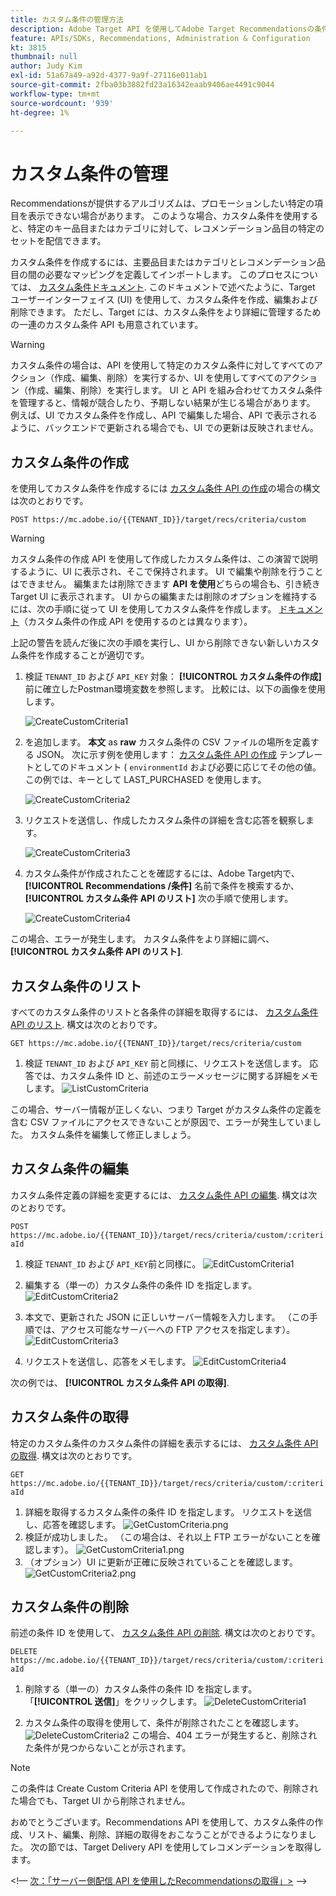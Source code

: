 ```yaml
---
title: カスタム条件の管理方法
description: Adobe Target API を使用してAdobe Target Recommendationsの条件を管理、作成、リスト、編集、取得および削除するために必要な手順です。
feature: APIs/SDKs, Recommendations, Administration & Configuration
kt: 3815
thumbnail: null
author: Judy Kim
exl-id: 51a67a49-a92d-4377-9a9f-27116e011ab1
source-git-commit: 2fba03b3882fd23a16342eaab9406ae4491c9044
workflow-type: tm+mt
source-wordcount: '939'
ht-degree: 1%

---
```


# カスタム条件の管理

Recommendationsが提供するアルゴリズムは、プロモーションしたい特定の項目を表示できない場合があります。 このような場合、カスタム条件を使用すると、特定のキー品目またはカテゴリに対して、レコメンデーション品目の特定のセットを配信できます。

カスタム条件を作成するには、主要品目またはカテゴリとレコメンデーション品目の間の必要なマッピングを定義してインポートします。 このプロセスについては、 [カスタム条件ドキュメント](https://experienceleague.adobe.com/docs/target/using/recommendations/criteria/recommendations-csv.html). このドキュメントで述べたように、Target ユーザーインターフェイス (UI) を使用して、カスタム条件を作成、編集および削除できます。 ただし、Target には、カスタム条件をより詳細に管理するための一連のカスタム条件 API も用意されています。

>[!WARNING]
>
>カスタム条件の場合は、API を使用して特定のカスタム条件に対してすべてのアクション（作成、編集、削除）を実行するか、UI を使用してすべてのアクション（作成、編集、削除）を実行します。 UI と API を組み合わせてカスタム条件を管理すると、情報が競合したり、予期しない結果が生じる場合があります。 例えば、UI でカスタム条件を作成し、API で編集した場合、API で表示されるように、バックエンドで更新される場合でも、UI での更新は反映されません。

## カスタム条件の作成

を使用してカスタム条件を作成するには [カスタム条件 API の作成](https://developer.adobe.com/target/administer/recommendations-api/#operation/createCriteriaCustom)の場合の構文は次のとおりです。

`POST https://mc.adobe.io/{{TENANT_ID}}/target/recs/criteria/custom`

>[!WARNING]
>
>カスタム条件の作成 API を使用して作成したカスタム条件は、この演習で説明するように、UI に表示され、そこで保持されます。 UI で編集や削除を行うことはできません。 編集または削除できます **API を使用**&#x200B;どちらの場合も、引き続き Target UI に表示されます。 UI からの編集または削除のオプションを維持するには、次の手順に従って UI を使用してカスタム条件を作成します。 [ドキュメント](https://experienceleague.adobe.com/docs/target/using/recommendations/criteria/recommendations-csv.html)（カスタム条件の作成 API を使用するのとは異なります）。

上記の警告を読んだ後に次の手順を実行し、UI から削除できない新しいカスタム条件を作成することが適切です。

1. 検証 `TENANT_ID` および `API_KEY` 対象： **[!UICONTROL カスタム条件の作成]** 前に確立したPostman環境変数を参照します。 比較には、以下の画像を使用します。

   ![CreateCustomCriteria1](assets/CreateCustomCriteria1.png)

1. を追加します。 **本文** as **raw** カスタム条件の CSV ファイルの場所を定義する JSON。 次に示す例を使用します： [カスタム条件 API の作成](https://developer.adobe.com/target/administer/recommendations-api/#operation/getAllCriteriaCustom) テンプレートとしてのドキュメント ( `environmentId` および必要に応じてその他の値。 この例では、キーとして LAST_PURCHASED を使用します。

   ![CreateCustomCriteria2](assets/CreateCustomCriteria2.png)

1. リクエストを送信し、作成したカスタム条件の詳細を含む応答を観察します。

   ![CreateCustomCriteria3](assets/CreateCustomCriteria3.png)

1. カスタム条件が作成されたことを確認するには、Adobe Target内で、 **[!UICONTROL Recommendations /条件]** 名前で条件を検索するか、 **[!UICONTROL カスタム条件 API のリスト]** 次の手順で使用します。

   ![CreateCustomCriteria4](assets/CreateCustomCriteria4.png)

この場合、エラーが発生します。 カスタム条件をより詳細に調べ、 **[!UICONTROL カスタム条件 API のリスト]**.

## カスタム条件のリスト

すべてのカスタム条件のリストと各条件の詳細を取得するには、 [カスタム条件 API のリスト](https://developer.adobe.com/target/administer/recommendations-api/#operation/getAllCriteriaCustom). 構文は次のとおりです。

`GET https://mc.adobe.io/{{TENANT_ID}}/target/recs/criteria/custom`

1. 検証 `TENANT_ID` および `API_KEY` 前と同様に、リクエストを送信します。 応答では、カスタム条件 ID と、前述のエラーメッセージに関する詳細をメモします。
   ![ListCustomCriteria](assets/ListCustomCriteria.png)

この場合、サーバー情報が正しくない、つまり Target がカスタム条件の定義を含む CSV ファイルにアクセスできないことが原因で、エラーが発生していました。 カスタム条件を編集して修正しましょう。

## カスタム条件の編集

カスタム条件定義の詳細を変更するには、 [カスタム条件 API の編集](https://developer.adobe.com/target/administer/recommendations-api/#operation/updateCriteriaCustom). 構文は次のとおりです。

`POST https://mc.adobe.io/{{TENANT_ID}}/target/recs/criteria/custom/:criteriaId`

1. 検証 `TENANT_ID` および `API_KEY`前と同様に。
   ![EditCustomCriteria1](assets/EditCustomCriteria1.png)

1. 編集する（単一の）カスタム条件の条件 ID を指定します。
   ![EditCustomCriteria2](assets/EditCustomCriteria2.png)

1. 本文で、更新された JSON に正しいサーバー情報を入力します。 （この手順では、アクセス可能なサーバーへの FTP アクセスを指定します）。
   ![EditCustomCriteria3](assets/EditCustomCriteria3.png)

1. リクエストを送信し、応答をメモします。
   ![EditCustomCriteria4](assets/EditCustomCriteria4.png)

次の例では、 **[!UICONTROL カスタム条件 API の取得]**.

## カスタム条件の取得

特定のカスタム条件のカスタム条件の詳細を表示するには、 [カスタム条件 API の取得](https://developer.adobe.com/target/administer/recommendations-api/#operation/getCriteriaCustom). 構文は次のとおりです。

`GET https://mc.adobe.io/{{TENANT_ID}}/target/recs/criteria/custom/:criteriaId`

1. 詳細を取得するカスタム条件の条件 ID を指定します。 リクエストを送信し、応答を確認します。
   ![GetCustomCriteria.png](assets/GetCustomCriteria.png)
1. 検証が成功しました。 （この場合は、それ以上 FTP エラーがないことを確認します）。
   ![GetCustomCriteria1.png](assets/GetCustomCriteria1.png)
1. （オプション）UI に更新が正確に反映されていることを確認します。
   ![GetCustomCriteria2.png](assets/GetCustomCriteria2.png)

## カスタム条件の削除

前述の条件 ID を使用して、 [カスタム条件 API の削除](https://developer.adobe.com/target/administer/recommendations-api/#operation/deleteCriteriaCustom). 構文は次のとおりです。

`DELETE https://mc.adobe.io/{{TENANT_ID}}/target/recs/criteria/custom/:criteriaId`

1. 削除する（単一の）カスタム条件の条件 ID を指定します。 「**[!UICONTROL 送信]**」をクリックします。
   ![DeleteCustomCriteria1](assets/DeleteCustomCriteria1.png)

1. カスタム条件の取得を使用して、条件が削除されたことを確認します。
   ![DeleteCustomCriteria2](assets/DeleteCustomCriteria2.png)
この場合、404 エラーが発生すると、削除された条件が見つからないことが示されます。

>[!NOTE]
>
>この条件は Create Custom Criteria API を使用して作成されたので、削除された場合でも、Target UI から削除されません。

おめでとうございます。Recommendations API を使用して、カスタム条件の作成、リスト、編集、削除、詳細の取得をおこなうことができるようになりました。 次の節では、Target Delivery API を使用してレコメンデーションを取得します。

&lt;!— [次：「サーバー側配信 API を使用したRecommendationsの取得」>](fetch-recs-server-side-delivery-api.md) —>
